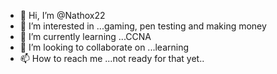 - 👋 Hi, I’m @Nathox22
- 👀 I’m interested in ...gaming, pen testing and making money
- 🌱 I’m currently learning ...CCNA
- 💞️ I’m looking to collaborate on ...learning
- 📫 How to reach me ...not ready for that yet..

<!---
Nathox22/Nathox22 is a ✨ special ✨ repository because its `README.md` (this file) appears on your GitHub profile.
You can click the Preview link to take a look at your changes.
--->
